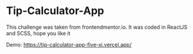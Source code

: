 # Tip-Calculator-App

This challenge was taken from frontendmentor.io. It was coded in ReactJS and SCSS, hope you like it 

Demo: https://tip-calculator-app-five-xi.vercel.app/
